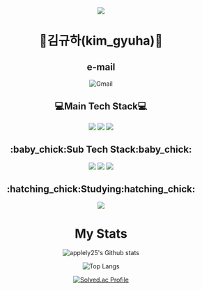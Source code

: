 <div align="center">

<img src="https://capsule-render.vercel.app/api?type=waving&color=auto&height=200&section=header&text=KimGyuHa&Size=50&fontAlign=77&fontAlignY=30&animation=twinkling&desc=frontend%20Developer&descAlign=85&descAlignY=55&fontColor=FFFFFF"/>

<h1>🎉김규하(kim_gyuha)🎉</h2>

<h2>e-mail</h2>
<img alt="Gmail" src="https://img.shields.io/badge/kimgyuha25@gmail.com-EA4335.svg?&style=for-the-badge&logo=Gmail&logoColor=white"/>

</div>

<div align="center">
<h2>💻Main Tech Stack💻</h2> 
<img src="https://img.shields.io/badge/HTML5-E34F26?style=for-the-badge&logo=HTML5&logoColor=white">
<img src="https://img.shields.io/badge/CSS3-1572B6?style=for-the-badge&logo=Css3&logoColor=white">
<img src="https://img.shields.io/badge/JavaScript-F7DF1E?style=for-the-badge&logo=JavaScript&logoColor=white">
</div>

<div align="center">
<h2>:baby_chick:Sub Tech Stack:baby_chick:</h2>
<img src="https://img.shields.io/badge/C-A8B9CC.svg?style=for-the-badge&logo=C&logoColor=white">
<img src="https://img.shields.io/badge/Python-3776AB?style=for-the-badge&logo=Python&logoColor=white">
<img src="https://img.shields.io/badge/Node.js-339933?style=for-the-badge&logo=Node.js&logoColor=white">
</div>

<div align="center">
<h2>:hatching_chick:Studying:hatching_chick:</h2>
<img src="https://img.shields.io/badge/React-61DAFB?style=for-the-badge&logo=React&logoColor=white">

</div>

<div align="center">
<h1>My Stats</h1>

![applely25's Github stats](https://github-readme-stats.vercel.app/api?username=applely25&show_icons=true)

![Top Langs](https://github-readme-stats.vercel.app/api/top-langs/?username=applely25&layout=compact&theme=gruvbox)
  
[![Solved.ac Profile](http://mazassumnida.wtf/api/v2/generate_badge?boj=applely)](https://solved.ac/applely/)
